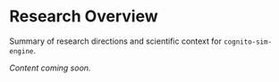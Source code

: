 # Research Overview

Summary of research directions and scientific context for `cognito-sim-engine`.

*Content coming soon.*

